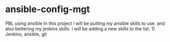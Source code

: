 # ansible-config-mgt
PBL using ansible
In this project i will be putting my ansible skills to use. and also bettering my jenkins skills. 
i will be adding a new skills to the list. 1) Jenkins, ansible, git
